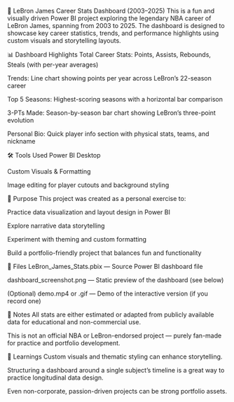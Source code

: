 🏀 LeBron James Career Stats Dashboard (2003–2025)
This is a fun and visually driven Power BI project exploring the legendary NBA career of LeBron James, spanning from 2003 to 2025. The dashboard is designed to showcase key career statistics, trends, and performance highlights using custom visuals and storytelling layouts.

📊 Dashboard Highlights
Total Career Stats: Points, Assists, Rebounds, Steals (with per-year averages)

Trends: Line chart showing points per year across LeBron’s 22-season career

Top 5 Seasons: Highest-scoring seasons with a horizontal bar comparison

3-PTs Made: Season-by-season bar chart showing LeBron’s three-point evolution

Personal Bio: Quick player info section with physical stats, teams, and nickname

🛠️ Tools Used
Power BI Desktop

Custom Visuals & Formatting

Image editing for player cutouts and background styling

🎯 Purpose
This project was created as a personal exercise to:

Practice data visualization and layout design in Power BI

Explore narrative data storytelling

Experiment with theming and custom formatting

Build a portfolio-friendly project that balances fun and functionality

📁 Files
LeBron_James_Stats.pbix — Source Power BI dashboard file

dashboard_screenshot.png — Static preview of the dashboard (see below)

(Optional) demo.mp4 or .gif — Demo of the interactive version (if you record one)

📌 Notes
All stats are either estimated or adapted from publicly available data for educational and non-commercial use.

This is not an official NBA or LeBron-endorsed project — purely fan-made for practice and portfolio development.

🧠 Learnings
Custom visuals and thematic styling can enhance storytelling.

Structuring a dashboard around a single subject’s timeline is a great way to practice longitudinal data design.

Even non-corporate, passion-driven projects can be strong portfolio assets.
